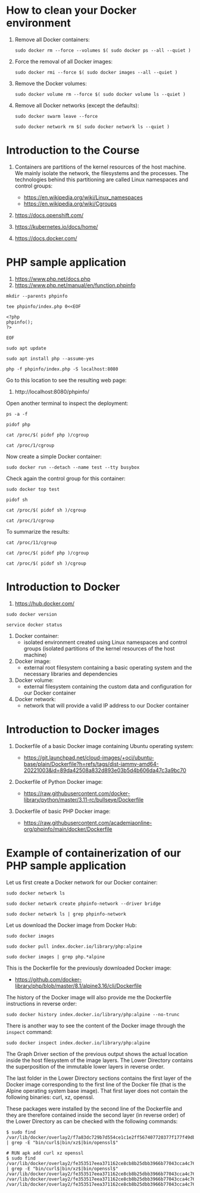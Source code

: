 # How to clean your Docker environment
1. Remove all Docker containers:
    ```
    sudo docker rm --force --volumes $( sudo docker ps --all --quiet )
    ```
1. Force the removal of all Docker images:
    ```
    sudo docker rmi --force $( sudo docker images --all --quiet )
    ```
1. Remove the Docker volumes:

    ```
    sudo docker volume rm --force $( sudo docker volume ls --quiet )
    ```
1. Remove all Docker networks (except the defaults):

    ```
    sudo docker swarm leave --force
    
    sudo docker network rm $( sudo docker network ls --quiet )
    ```
# Introduction to the Course
1. Containers are partitions of the kernel resources of the host machine. We mainly isolate the network, the filesystems and the processes. The technologies behind this partitioning are called Linux namespaces and control groups:
    * https://en.wikipedia.org/wiki/Linux_namespaces
    * https://en.wikipedia.org/wiki/Cgroups

3. https://docs.openshift.com/
4. https://kubernetes.io/docs/home/
5. https://docs.docker.com/


# PHP sample application
1. https://www.php.net/docs.php
2. https://www.php.net/manual/en/function.phpinfo

```
mkdir --parents phpinfo

tee phpinfo/index.php 0<<EOF

<?php
phpinfo();
?>

EOF
```

```
sudo apt update

sudo apt install php --assume-yes
```

```
php -f phpinfo/index.php -S localhost:8080
```
Go to this location to see the resulting web page:
1. http://localhost:8080/phpinfo/

Open another terminal to inspect the deployment:
```
ps -a -f

pidof php

cat /proc/$( pidof php )/cgroup

cat /proc/1/cgroup
```
Now create a simple Docker container:
```
sudo docker run --detach --name test --tty busybox
```
Check again the control group for this container:
```
sudo docker top test

pidof sh

cat /proc/$( pidof sh )/cgroup

cat /proc/1/cgroup
```
To summarize the results:
```
cat /proc/11/cgroup

cat /proc/$( pidof php )/cgroup

cat /proc/$( pidof sh )/cgroup
```
# Introduction to Docker

1. https://hub.docker.com/

```
sudo docker version
```
```
service docker status
```
1. Docker container:
    * isolated environment created using Linux namespaces and control groups (isolated partitions of the kernel resources of the host machine)
4. Docker image:
    * external root filesystem containing a basic operating system and the necessary libraries and dependencies
6. Docker volume:
    * external filesystem containing the custom data and configuration for our Docker container
8. Docker network:
    * network that will provide a valid IP address to our Docker container

# Introduction to Docker images
1. Dockerfile of a basic Docker image containing Ubuntu operating system:

    * https://git.launchpad.net/cloud-images/+oci/ubuntu-base/plain/Dockerfile?h=refs/tags/dist-jammy-amd64-20221003&id=89da42508a832d893e03b5d4b606da47c3a9bc70
1. Dockerfile of Python Docker image:

    * https://raw.githubusercontent.com/docker-library/python/master/3.11-rc/bullseye/Dockerfile
1. Dockerfile of basic PHP Docker image:

    * https://raw.githubusercontent.com/academiaonline-org/phpinfo/main/docker/Dockerfile
# Example of containerization of our PHP sample application

Let us first create a Docker network for our Docker container:
```
sudo docker network ls

sudo docker network create phpinfo-network --driver bridge

sudo docker network ls | grep phpinfo-network
```
Let us download the Docker image from Docker Hub:
```
sudo docker images

sudo docker pull index.docker.io/library/php:alpine

sudo docker images | grep php.*alpine
```
This is the Dockerfile for the previously downloaded Docker image:
* https://github.com/docker-library/php/blob/master/8.1/alpine3.16/cli/Dockerfile
    
The history of the Docker image will also provide me the Dockerfile instructions in reverse order:
```
sudo docker history index.docker.io/library/php:alpine --no-trunc
```
There is another way to see the content of the Docker image through the `inspect` command:
```
sudo docker inspect index.docker.io/library/php:alpine
```
The Graph Driver section of the previous output shows the actual location inside the host filesystem of the image layers.
The Lower Directory contains the superposition of the immutable lower layers in reverse order.

The last folder in the Lower Directory sections contains the first layer of the Docker image corresponding to the first line of the Docker file (that is the Alpine operating system base image). That first layer does not contain the following binaries: curl, xz, openssl.

These packages were installed by the second line of the Dockerfile and they are therefore contained inside the second layer (in reverse order) of the Lower Directory as can be checked with the following commands:
```
$ sudo find /var/lib/docker/overlay2/f7a83dc729b7d554ce1c1e2ff567407720377f177f49dbb704a47c6343a0cc2f/diff | grep -E "bin/curl$|bin/xz$|bin/openssl$"
```
```
# RUN apk add curl xz openssl
$ sudo find /var/lib/docker/overlay2/fe353517eea371162ce8cb8b25dbb3966b77043cca4c761268be28fbc1fb1795/diff | grep -E "bin/curl$|bin/xz$|bin/openssl$"
/var/lib/docker/overlay2/fe353517eea371162ce8cb8b25dbb3966b77043cca4c761268be28fbc1fb1795/diff/usr/bin/xz
/var/lib/docker/overlay2/fe353517eea371162ce8cb8b25dbb3966b77043cca4c761268be28fbc1fb1795/diff/usr/bin/curl
/var/lib/docker/overlay2/fe353517eea371162ce8cb8b25dbb3966b77043cca4c761268be28fbc1fb1795/diff/usr/bin/openssl
```
